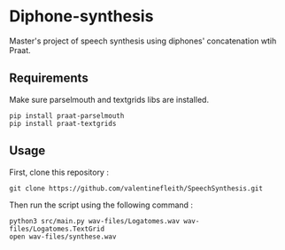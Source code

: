 # Diphone-synthesis
Master's project of speech synthesis using diphones' concatenation wtih Praat.

## Requirements

Make sure parselmouth and textgrids libs are installed.
```
pip install praat-parselmouth
pip install praat-textgrids
```

## Usage

First, clone this repository :
```
git clone https://github.com/valentinefleith/SpeechSynthesis.git
```

Then run the script using the following command :

```
python3 src/main.py wav-files/Logatomes.wav wav-files/Logatomes.TextGrid
open wav-files/synthese.wav
```
